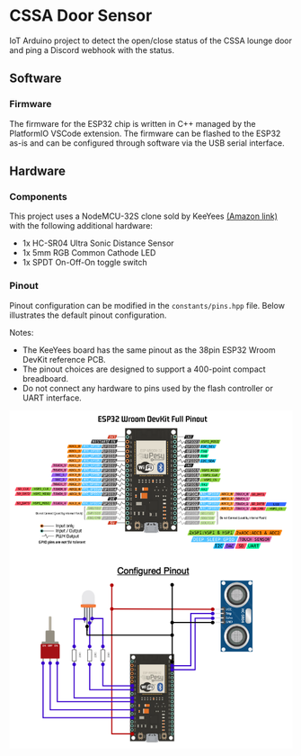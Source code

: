 # CSSA Door Sensor

IoT Arduino project to detect the open/close status of the CSSA lounge door and ping a Discord webhook with the status.

## Software

### Firmware

The firmware for the ESP32 chip is written in C++ managed by the PlatformIO VSCode extension. The firmware can be flashed to the ESP32 as-is and can be configured through software via the USB serial interface.

## Hardware

### Components

This project uses a NodeMCU-32S clone sold by KeeYees [(Amazon link)](https://www.amazon.ca/dp/B07QCP2451) with the following additional hardware:

- 1x HC-SR04 Ultra Sonic Distance Sensor
- 1x 5mm RGB Common Cathode LED
- 1x SPDT On-Off-On toggle switch

### Pinout

Pinout configuration can be modified in the `constants/pins.hpp` file. Below illustrates the default pinout configuration.

Notes:
- The KeeYees board has the same pinout as the 38pin ESP32 Wroom DevKit reference PCB.
- The pinout choices are designed to support a 400-point compact breadboard.
- Do not connect any hardware to pins used by the flash controller or UART interface.

![](https://github.com/noahc3/cssa-door-sensor/raw/master/resources/pinout.png)